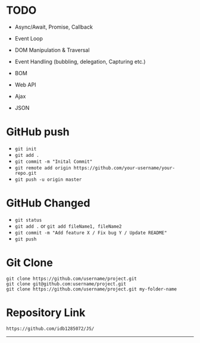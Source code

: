 # TODO

- Async/Await, Promise, Callback
- Event Loop
- DOM Manipulation & Traversal
- Event Handling (bubbling, delegation, Capturing etc.)

- BOM
- Web API
- Ajax
- JSON

# GitHub push

- `git init`
- `git add .`
- `git commit -m "Inital Commit"`
- `git remote add origin https://github.com/your-username/your-repo.git`
- `git push -u origin master`

# GitHub Changed

- `git status`
- `git add .` or `git add fileName1, fileName2`
- `git commit -m "Add feature X / Fix bug Y / Update README"`
- `git push`

# Git Clone

```bush
git clone https://github.com/username/project.git
git clone git@github.com:username/project.git
git clone https://github.com/username/project.git my-folder-name
```

# Repository Link

`https://github.com/idb1285072/JS/`


---


